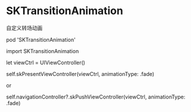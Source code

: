 # SKTransitionAnimation
自定义转场动画

pod 'SKTransitionAnimation'

import SKTransitionAnimation

let viewCtrl = UIViewController()

self.skPresentViewController(viewCtrl, animationType: .fade)

or

self.navigationController?.skPushViewController(viewCtrl, animationType: .fade)

